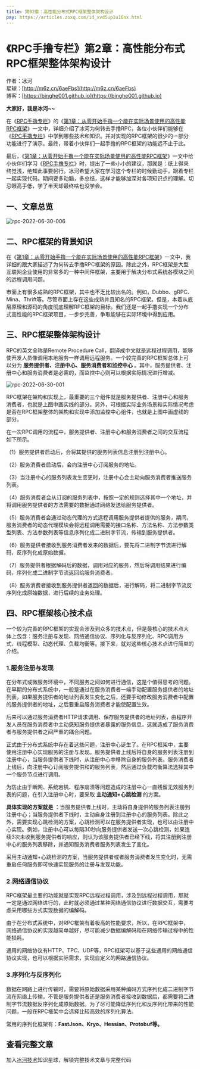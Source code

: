 ```yaml
---
title: 第02章：高性能分布式RPC框架整体架构设计
pay: https://articles.zsxq.com/id_xvd5up1u16nx.html
---
```


# 《RPC手撸专栏》第2章：高性能分布式RPC框架整体架构设计

作者：冰河
<br/>星球：[http://m6z.cn/6aeFbs](http://m6z.cn/6aeFbs)
<br/>博客：[https://binghe001.github.io](https://binghe001.github.io)

**大家好，我是冰河~~**

在《[RPC手撸专栏](https://binghe001.github.io/md/middleware/rpc/2022-06-25-%E3%80%8ARPC%E6%89%8B%E6%92%B8%E4%B8%93%E6%A0%8F%E3%80%8B-%E7%AC%AC1%E7%AB%A0-%E5%BC%80%E7%AF%87-%E6%89%8B%E6%92%B8%E4%B8%80%E4%B8%AA%E8%83%BD%E5%9C%A8%E5%AE%9E%E9%99%85%E5%9C%BA%E6%99%AF%E4%BD%BF%E7%94%A8%E7%9A%84RPC%E6%A1%86%E6%9E%B6.html)》的《[第1章：从零开始手撸一个能在实际场景使用的高性能RPC框架](https://binghe001.github.io/md/middleware/rpc/2022-06-25-%E3%80%8ARPC%E6%89%8B%E6%92%B8%E4%B8%93%E6%A0%8F%E3%80%8B-%E7%AC%AC1%E7%AB%A0-%E5%BC%80%E7%AF%87-%E6%89%8B%E6%92%B8%E4%B8%80%E4%B8%AA%E8%83%BD%E5%9C%A8%E5%AE%9E%E9%99%85%E5%9C%BA%E6%99%AF%E4%BD%BF%E7%94%A8%E7%9A%84RPC%E6%A1%86%E6%9E%B6.html)》一文中，详细介绍了冰河为何转去手撸RPC，各位小伙伴们能够在《[RPC手撸专栏](https://binghe001.github.io/md/middleware/rpc/2022-06-25-%E3%80%8ARPC%E6%89%8B%E6%92%B8%E4%B8%93%E6%A0%8F%E3%80%8B-%E7%AC%AC1%E7%AB%A0-%E5%BC%80%E7%AF%87-%E6%89%8B%E6%92%B8%E4%B8%80%E4%B8%AA%E8%83%BD%E5%9C%A8%E5%AE%9E%E9%99%85%E5%9C%BA%E6%99%AF%E4%BD%BF%E7%94%A8%E7%9A%84RPC%E6%A1%86%E6%9E%B6.html)》中学到哪些技术和知识。并对实现的RPC框架的很少的一部分功能进行了演示。最终，带着小伙伴们一起手撸的RPC框架的功能远不止于此。

最后，《[第1章：从零开始手撸一个能在实际场景使用的高性能RPC框架](https://binghe001.github.io/md/middleware/rpc/2022-06-25-%E3%80%8ARPC%E6%89%8B%E6%92%B8%E4%B8%93%E6%A0%8F%E3%80%8B-%E7%AC%AC1%E7%AB%A0-%E5%BC%80%E7%AF%87-%E6%89%8B%E6%92%B8%E4%B8%80%E4%B8%AA%E8%83%BD%E5%9C%A8%E5%AE%9E%E9%99%85%E5%9C%BA%E6%99%AF%E4%BD%BF%E7%94%A8%E7%9A%84RPC%E6%A1%86%E6%9E%B6.html)》一文中给小伙伴们学习《[RPC手撸专栏](https://binghe001.github.io/md/middleware/rpc/2022-06-25-%E3%80%8ARPC%E6%89%8B%E6%92%B8%E4%B8%93%E6%A0%8F%E3%80%8B-%E7%AC%AC1%E7%AB%A0-%E5%BC%80%E7%AF%87-%E6%89%8B%E6%92%B8%E4%B8%80%E4%B8%AA%E8%83%BD%E5%9C%A8%E5%AE%9E%E9%99%85%E5%9C%BA%E6%99%AF%E4%BD%BF%E7%94%A8%E7%9A%84RPC%E6%A1%86%E6%9E%B6.html)》时，提出了一些小小的建议，那就是：纸上得来终觉浅，绝知此事要躬行。冰河希望大家在学习这个专栏的时候勤动手，跟着专栏一起实现代码。期间要多动脑，多总结，这样才能够加深对各项知识点的理解。切忌眼高手低，学了半天却最终啥也没学会。

## 一、文章总览

![rpc-2022-06-30-006](https://binghe001.github.io/assets/images/middleware/rpc/rpc-2022-06-30-006.png)

## 二、RPC框架的背景知识

在《[第1章：从零开始手撸一个能在实际场景使用的高性能RPC框架](https://binghe001.github.io/md/middleware/rpc/2022-06-25-%E3%80%8ARPC%E6%89%8B%E6%92%B8%E4%B8%93%E6%A0%8F%E3%80%8B-%E7%AC%AC1%E7%AB%A0-%E5%BC%80%E7%AF%87-%E6%89%8B%E6%92%B8%E4%B8%80%E4%B8%AA%E8%83%BD%E5%9C%A8%E5%AE%9E%E9%99%85%E5%9C%BA%E6%99%AF%E4%BD%BF%E7%94%A8%E7%9A%84RPC%E6%A1%86%E6%9E%B6.html)》一文中，我详细的跟大家描述了为何转去手撸RPC框架的原因。除此之外，RPC框架是大型互联网企业使用的非常多的一种中间件框架，主要用于解决分布式系统各模块之间的远程调用问题。

市面上有很多成熟的RPC框架，其中也不乏比较出名的。例如，Dubbo、gRPC、Mina、Thrift等。尽管市面上存在这些成熟并且知名的RPC框架。但是，本着从底层原理和源码的角度彻底理解RPC框架的目标。我们还是一起手撸实现一个分布式高性能的RPC框架项目，一步步完善，争取能够在实际环境中得到应用。

## 三、RPC框架整体架构设计

RPC的英文全称是Remote Procedure Call，翻译成中文就是远程过程调用，能够使开发人员像调用本地服务一样调用远程服务。一个较完善的RPC框架总体上可以分为 **服务提供者、注册中心、服务消费者和监控中心** 。其中，服务提供者、注册中心和服务消费者是必需的，而监控中心则可以根据实际情况进行增减。

![rpc-2022-06-30-001](https://binghe001.github.io/assets/images/middleware/rpc/rpc-2022-06-30-001.png)

RPC框架在架构和实现上，最重要的三个组件就是服务提供者、注册中心和服务消费者，也就是上图中画实线的部分。另外，可根据实际业务场景和实际情况考虑是否在RPC框架整体的架构和实现中添加监控中心组件，也就是上图中画虚线的部分。

在一次RPC调用的流程中，服务提供者、注册中心和服务消费者之间的交互流程如下所示。

（1）服务提供者启动后，会将其提供的服务列表信息注册到注册中心。

（2）服务消费者启动后，会向注册中心订阅服务的地址。

（3）当注册中心的服务列表发生变更时，注册中心会主动向服务消费者推送服务列表。

（4）服务消费者会从订阅的服务列表中，按照一定的规则选择其中一个地址，并将调用服务提供者的方法需要的数据通过网络发送给服务提供者。

（5）服务消费者会通过动态代理的方式远程调用服务提供者提供的服务，期间，服务消费者的动态代理模块会将远程调用需要的接口名称、方法名称、方法参数类型列表、方法参数列表等信息序列化成二进制字节流，传输到服务提供者。

（6）服务提供者接收到服务消费者发来的数据后，要先将二进制字节流进行解码，反序列化成原始数据。

（7）服务提供者根据解码后的数据，调用对应的服务，然后将调用结果进行编码，序列化成二进制字节流返回给服务消费者。

（8）服务消费者接收到服务提供者返回的数据后，进行解码，将二进制字节流反序列化成原始数据，进行后续的业务处理。

## 四、RPC框架核心技术点

一个较为完善的RPC框架的实现会涉及到众多的技术点，但是最核心的技术点大体上包含：服务注册与发现、网络通信协议、序列化与反序列化、RPC调用方式、线程模型、动态代理、负载均衡等。接下来，就对这些核心技术点进行简单的介绍。

### 1.服务注册与发现

在分布式或微服务环境中，不同服务之间如何进行通信，这是个值得思考的问题。在早期的分布式系统中，一般是通过在服务消费者一端手动配置服务提供者的地址列表，如果服务提供者的地址列表发生变化之后，还要手动修改服务消费者中配置的服务提供者的地址，之后要重启服务消费者才能使配置生效。

后来可以通过服务消费者HTTP请求调用、保存服务提供者的地址列表，由程序开发人员在服务消费者中主动感知服务提供者暴露的服务信息，这就造成了服务消费者与服务提供者之间严重的耦合问题。

正式由于分布式系统中存在着这些问题，注册中心诞生了。在RPC框架中，主要使用注册中心实现服务的注册与发现。服务提供者上线后将自身的服务列表注册到注册中心，当服务提供者下线时，从注册中心中移除自身的服务列表。服务消费者上线后，向注册中心订阅服务提供和的服务列表，然后通过负载均衡算法选择其中一个服务节点进行调用。

为防止由于断网、系统宕机、程序崩溃等问题造成的注册中心一直残留无效服务列表的问题，在引入注册中心时，要采取 **主动通知+心跳检测** 的方案。

**具体实现的方案就是** ：当服务提供者上线时，主动将自身提供的服务列表注册到注册中心；当服务提供者下线时，主动自身注册到注册中心的服务列表。除此之外，需要实现心跳检测的方案，心跳检测可以在服务提供者实现，也可以由注册中心实现。例如，注册中心可以每隔30秒向服务提供者发送一次心跳检测，如果连续3次未收到服务提供者的响应，则认为该服务提供者已经下线，将其注册到注册中心的服务列表移除，并通知服务消费者服务列表发生了变化。

采用主动通知+心跳检测的方案，当服务提供者或者服务消费者发生变化时，无需重启任何服务即可快速实现服务的注册与发现功能。

### 2.网络通信协议

RPC框架最主要的功能就是实现RPC远程过程调用，涉及到远程过程调用，那就一定是通过网络进行的，此时就必须通过某种网络通信协议进行数据交互，需要考虑采用哪些方式实现数据的编解码。

由于在分布式系统中，对RPC框架有着极高的性能要求，所以，在RPC框架中，网络通信协议的实现越简单越好，尽可能减少数据编解码和在网络传输过程中的性能损耗。

通用的网络协议有HTTP、TPC、UDP等，RPC框架可以基于这些通用的网络通信协议实现，也可以根据实际需求，实现自定义的网路通信协议。

### 3.序列化与反序列化

数据在网路上进行传输时，需要将原始数据采用某种编码方式序列化成二进制字节流在网络上传输，不管是服务提供者还是服务消费者接收到数据后，都需要将二进制字节流数据反序列化成原始数据。为了尽可能降低序列化和反序列化带来的性能问题，一般在RPC框架中会选择比较高效的序列化算法。

常用的序列化框架有：**FastJson、Kryo、Hessian、Protobuf等。**

## 查看完整文章

加入[冰河技术](http://m6z.cn/6aeFbs)知识星球，解锁完整技术文章与完整代码